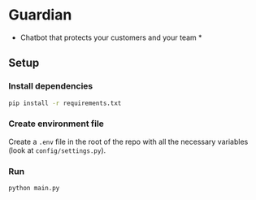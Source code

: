 # Guardian
* Chatbot that protects your customers and your team *

## Setup

### Install dependencies

```bash
pip install -r requirements.txt
```

### Create environment file

Create a `.env` file in the root of the repo with all the necessary variables (look at `config/settings.py`).

### Run

```bash
python main.py
```
